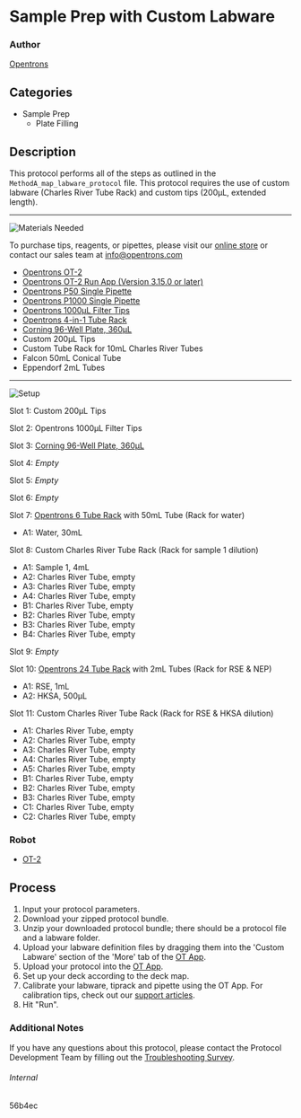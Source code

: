 # Sample Prep with Custom Labware

### Author
[Opentrons](https://opentrons.com/)



## Categories
* Sample Prep
	* Plate Filling


## Description
This protocol performs all of the steps as outlined in the `MethodA_map_labware_protocol` file. This protocol requires the use of custom labware (Charles River Tube Rack) and custom tips (200µL, extended length).


---
![Materials Needed](https://s3.amazonaws.com/opentrons-protocol-library-website/custom-README-images/001-General+Headings/materials.png)

To purchase tips, reagents, or pipettes, please visit our [online store](https://shop.opentrons.com/) or contact our sales team at [info@opentrons.com](mailto:info@opentrons.com)

* [Opentrons OT-2](https://shop.opentrons.com/collections/ot-2-robot/products/ot-2)
* [Opentrons OT-2 Run App (Version 3.15.0 or later)](https://opentrons.com/ot-app/)
* [Opentrons P50 Single Pipette](https://shop.opentrons.com/collections/ot-2-pipettes)
* [Opentrons P1000 Single Pipette](https://shop.opentrons.com/collections/ot-2-pipettes)
* [Opentrons 1000µL Filter Tips](https://shop.opentrons.com/collections/opentrons-tips/products/opentrons-1000ul-filter-tips)
* [Opentrons 4-in-1 Tube Rack](https://shop.opentrons.com/collections/racks-and-adapters/products/tube-rack-set-1)
* [Corning 96-Well Plate, 360µL](https://labware.opentrons.com/corning_96_wellplate_360ul_flat?category=wellPlate)
* Custom 200µL Tips
* Custom Tube Rack for 10mL Charles River Tubes
* Falcon 50mL Conical Tube
* Eppendorf 2mL Tubes


---
![Setup](https://s3.amazonaws.com/opentrons-protocol-library-website/custom-README-images/001-General+Headings/Setup.png)

Slot 1: Custom 200µL Tips

Slot 2: Opentrons 1000µL Filter Tips

Slot 3: [Corning 96-Well Plate, 360µL](https://labware.opentrons.com/corning_96_wellplate_360ul_flat?category=wellPlate)

Slot 4: *Empty*

Slot 5: *Empty*

Slot 6: *Empty*

Slot 7: [Opentrons 6 Tube Rack](https://labware.opentrons.com/opentrons_6_tuberack_falcon_50ml_conical?category=tubeRack) with 50mL Tube (Rack for water)
* A1: Water, 30mL

Slot 8: Custom Charles River Tube Rack (Rack for sample 1 dilution)
* A1: Sample 1, 4mL
* A2: Charles River Tube, empty
* A3: Charles River Tube, empty
* A4: Charles River Tube, empty
* B1: Charles River Tube, empty
* B2: Charles River Tube, empty
* B3: Charles River Tube, empty
* B4: Charles River Tube, empty

Slot 9: *Empty*

Slot 10: [Opentrons 24 Tube Rack](https://labware.opentrons.com/opentrons_24_tuberack_eppendorf_2ml_safelock_snapcap?category=tubeRack) with 2mL Tubes (Rack for RSE & NEP)
* A1: RSE, 1mL
* A2: HKSA, 500µL

Slot 11: Custom Charles River Tube Rack (Rack for RSE & HKSA dilution)
* A1: Charles River Tube, empty
* A2: Charles River Tube, empty
* A3: Charles River Tube, empty
* A4: Charles River Tube, empty
* A5: Charles River Tube, empty
* B1: Charles River Tube, empty
* B2: Charles River Tube, empty
* B3: Charles River Tube, empty
* C1: Charles River Tube, empty
* C2: Charles River Tube, empty


### Robot
* [OT-2](https://opentrons.com/ot-2)

## Process

1. Input your protocol parameters.
2. Download your zipped protocol bundle.
3. Unzip your downloaded protocol bundle; there should be a protocol file and a labware folder.
4. Upload your labware definition files by dragging them into the 'Custom Labware' section of the 'More' tab of the [OT App](https://opentrons.com/ot-app).
5. Upload your protocol into the [OT App](https://opentrons.com/ot-app).
6. Set up your deck according to the deck map.
7. Calibrate your labware, tiprack and pipette using the OT App. For calibration tips, check out our [support articles](https://support.opentrons.com/en/collections/1559720-guide-for-getting-started-with-the-ot-2).
8. Hit "Run".

### Additional Notes
If you have any questions about this protocol, please contact the Protocol Development Team by filling out the [Troubleshooting Survey](https://protocol-troubleshooting.paperform.co/).

###### Internal
56b4ec
